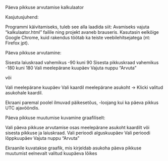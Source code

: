 Päeva pikkuse arvutamise kalkulaator

Kasjutusjuhend:

Programmi käivitamiseks, tuleb see alla laadida siit: 
Avamiseks vajuta “kalkulaator.html” failile ning projekt avaneb brauseris. Kasutasin eelkõige Google Chrome, kuid rakendus töötab ka teiste veebilehitsejatega (nt: Firefox jpt).

Päeva pikkuse arvutamine:

Sisesta laiuskraad vahemikus -90 kuni 90
Sisesta pikkuskraad vahemikus -180 kuni 180
Vali meelepärane kuupäev
Vajuta nuppu “Arvuta”

või

Vali meelepärane kuupäev
Vali kaardil meelepärane asukoht -> Klicki valitud asukohale kaardil.

Ekraani paremal poolel ilmuvad päikesetõus, -loojang kui ka päeva pikkus UTC ajavööndis.


Päeva pikkuse muutumise kuvamine graafiliselt:

Vali päeva pikkuse arvutamise osas meelepärane asukoht kaardilt või sisesta pikkuse ja laiuskraad.
Vali perioodi alguskuupäev
Vali perioodi lõppkuupäev
Vajuta nuppu “Arvuta”

Ekraanile kuvatakse  graafik, mis kirjeldab asukoha päeva pikkuse muutumist eelnevalt valitud kuupäeva lõikes

